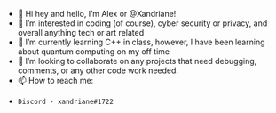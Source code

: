 - 👋 Hi hey and hello, I’m Alex or @Xandriane!
- 👀 I’m interested in coding (of course), cyber security or privacy, and overall anything tech or art related
- 🌱 I’m currently learning C++ in class, however, I have been learning about quantum computing on my off time
- 💞️ I’m looking to collaborate on any projects that need debugging, comments, or any other code work needed.
- 📫 How to reach me: 
-     Discord - xandriane#1722

<!---
Xandriane/Xandriane is a ✨ special ✨ repository because its `README.md` (this file) appears on your GitHub profile.
You can click the Preview link to take a look at your changes.
--->
